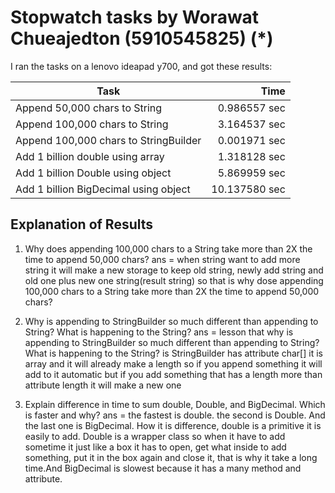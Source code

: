 # Stopwatch tasks by Worawat Chueajedton (5910545825) (*)
I ran the tasks on a lenovo ideapad y700, and got
these results:

|Task | Time|
|-----------------------------------------|-------:|
|Append 50,000 chars to String            | 0.986557 sec|
|Append 100,000 chars to String           | 3.164537 sec|
|Append 100,000 chars to StringBuilder    | 0.001971 sec|
|Add 1 billion double using array         | 1.318128 sec|
|Add 1 billion Double using object        | 5.869959 sec|
|Add 1 billion BigDecimal using object    | 10.137580 sec|

## Explanation of Results
1. Why does appending 100,000 chars to a String take more than 2X the time to append 50,000 chars?
ans = when string want to add more string it will make a new storage to keep old string, newly add string and old one plus new one string(result string) so that is why dose appending 100,000 chars to a String take more than 2X the time to append 50,000 chars?

2. Why is appending to StringBuilder so much different than appending to String?  What is happening to the String?
ans = lesson that why is appending to StringBuilder so much different than appending to String?  What is happening to the String? is StringBuilder has attribute char[] it is array and it will already make a length so if you append something it will add to it automatic but if you add something that has a length more than attribute length it will make a new one

3. Explain difference in time to sum double, Double, and BigDecimal.  Which is faster and why?
ans = the fastest is double. the second is Double. And the last one is BigDecimal. How it is difference, double is a primitive it is easily to add. Double is a wrapper class so when it have to add sometime it just like a box it has to open, get what inside to add something, put it in the box again and close it, that is why it take a long time.And BigDecimal is slowest because it has a many method and attribute.
